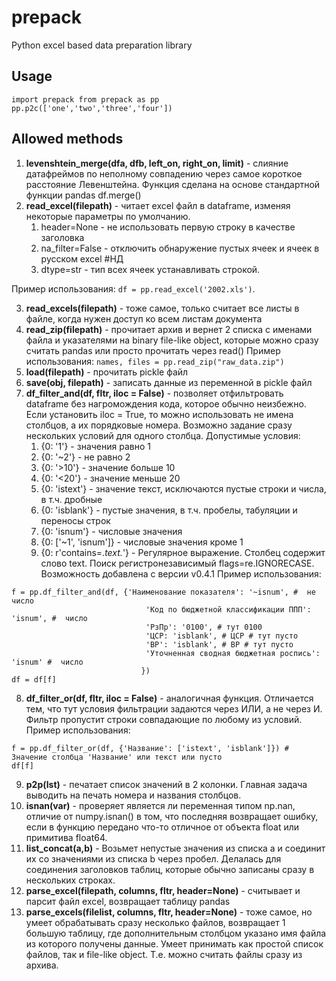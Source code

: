 # prepack
Python excel based data preparation library

## Usage
```
import prepack from prepack as pp
pp.p2c(['one','two','three','four'])
```
## Allowed methods
1. **levenshtein_merge(dfa, dfb, left_on, right_on, limit)** - слияние датафреймов по неполному совпадению через 
самое короткое расстояние Левенштейна. Функция сделана на основе стандартной функции pandas df.merge()
2. **read_excel(filepath)** - читает excel файл в dataframe, изменяя некоторые параметры по умолчанию. 
    1. header=None - не использовать первую строку в качестве заголовка
    2. na_filter=False - отключить обнаружение пустых ячеек и ячеек в русском excel #НД
    3. dtype=str - тип всех ячеек устанавливать строкой.
    
Пример использования: `df = pp.read_excel('2002.xls')`.  

3. **read_excels(filepath)** - тоже самое, только считает все листы в файле, когда нужен доступ
 ко всем листам документа
4. **read_zip(filepath)** - прочитает архив и вернет 2 списка с именами файла и указателями на 
binary file-like object, которые можно сразу считать pandas или просто прочитать через read()
 Пример использования: `names, files = pp.read_zip("raw_data.zip")`
5. **load(filepath)** - прочитать pickle файл
6. **save(obj, filepath)** - записать данные из переменной в pickle файл 
7. **df_filter_and(df, fltr, iloc = False)** - позволяет отфильтровать dataframe без нагромождения 
кода, которое обычно неизбежно. Если установить iloc = True, то можно использовать не имена столбцов, 
а их порядковые номера. Возможно задание сразу нескольких условий для одного столбца. Допустимые условия: 
    1. {0: '1'} - значения равно 1
    2. {0: '~2'} - не равно 2
    3. {0: '>10'} - значение больше 10
    4. {0: '<20'} - значение меньше 20
    5. {0: 'istext'} - значение текст, исключаются пустые строки и числа, в т.ч. дробные
    6. {0: 'isblank'} - пустые значения, в т.ч. пробелы, табуляции и переносы строк
    7. {0: 'isnum'} - числовые значения
    8. {0: ['~1', 'isnum']} - числовые значения кроме 1
    9. {0: r'contains=.*text.*'} - Регулярное выражение. Столбец содержит слово text. 
    Поиск регистронезависимый flags=re.IGNORECASE. Возможность добавлена с версии v0.4.1
Пример использования: 
```
f = pp.df_filter_and(df, {'Наименование показателя': '~isnum', #  не число 
                              'Код по бюджетной классификации ППП': 'isnum', #  число
                              'РзПр': '0100', # тут 0100
                              'ЦСР: 'isblank', # ЦСР # тут пусто
                              'ВР': 'isblank', # ВР # тут пусто
                              'Уточненная сводная бюджетная роспись': 'isnum' #  число
                             })
df = df[f]
```
8. **df_filter_or(df, fltr, iloc = False)** - аналогичная функция. Отличается тем, что тут условия фильтрации
 задаются через ИЛИ, а не через И. Фильтр пропустит строки совпадающие по любому из условий. Пример использования:
 ```
f = pp.df_filter_or(df, {'Название': ['istext', 'isblank']}) # Значение столбца 'Название' или текст или пусто
df[f]
```
9. **p2p(lst)** - печатает список значений в 2 колонки. Главная задача выводить на печать номера и названия
 столбцов.
10. **isnan(var)** - проверяет является ли переменная типом np.nan, отличие от numpy.isnan() в том, что последняя
 возвращает ошибку, если в функцию передано что-то отличное от объекта float или примитива float64.
11. **list_concat(a,b)** - Возьмет непустые значения из списка a и соединит их со значениями из списка b
 через пробел. Делалась для соединения заголовков таблиц, которые обычно записаны сразу в нескольких строках. 
12. **parse_excel(filepath, columns, fltr, header=None)** - считывает и парсит файл excel, возвращает таблицу
 pandas
13. **parse_excels(filelist, columns, fltr, header=None)** - тоже самое, но умеет обрабатывать сразу несколько
 файлов, возвращает 1 большую таблицу, где дополнительным столбцом указано имя файла из которого получены данные.
  Умеет принимать как простой список файлов, так и file-like object. Т.е. можно считать файлы сразу из архива.
